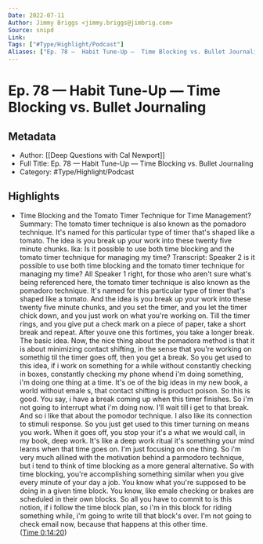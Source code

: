```yaml
---
Date: 2022-07-11
Author: Jimmy Briggs <jimmy.briggs@jimbrig.com>
Source: snipd
Link: 
Tags: ["#Type/Highlight/Podcast"]
Aliases: ["Ep. 78 —  Habit Tune-Up —  Time Blocking vs. Bullet Journaling", "Ep. 78 —  Habit Tune-Up —  Time Blocking vs. Bullet Journaling"]
---
```

# Ep. 78 —  Habit Tune-Up —  Time Blocking vs. Bullet Journaling

## Metadata
- Author: [[Deep Questions with Cal Newport]]
- Full Title: Ep. 78 —  Habit Tune-Up —  Time Blocking vs. Bullet Journaling
- Category: #Type/Highlight/Podcast

## Highlights
- Time Blocking and the Tomato Timer Technique for Time Management?
  Summary:
  The tomato timer technique is also known as the pomadoro technique. It's named for this particular type of timer that's shaped like a tomato. The idea is you break up your work into these twenty five minute chunks. Ika: Is it possible to use both time blocking and the tomato timer technique for managing my time?
  Transcript:
  Speaker 2
  is it possible to use both time blocking and the tomato timer technique for managing my time? All
  Speaker 1
  right, for those who aren't sure what's being referenced here, the tomato timer technique is also known as the pomadoro technique. It's named for this particular type of timer that's shaped like a tomato. And the idea is you break up your work into these twenty five minute chunks, and you set the timer, and you let the timer chick down, and you just work on what you're working on. Till the timer rings, and you give put a check mark on a piece of paper, take a short break and repeat. After youve one this fortimes, you take a longer break. The basic idea. Now, the nice thing about the pomadora method is that it is about minimizing contact shifting, in the sense that you're working on somethig til the timer goes off, then you get a break. So you get used to this idea, if i work on something for a while without constantly checking in boxes, constantly checking my phone whend i'm doing something, i'm doing one thing at a time. It's oe of the big ideas in my new book, a world without emale s, that contact shifting is product poison. So this is good. You say, i have a break coming up when this timer finishes. So i'm not going to interrupt what i'm doing now. I'll wait till i get to that break. And so i like that about the pomodor technique. I also like its connection to stimuli response. So you just get used to this timer turning on means you work. When it goes off, you stop your it's a what we would call, in my book, deep work. It's like a deep work ritual it's something your mind learns when that time goes on. I'm just focusing on one thing. So i'm very much allined with the motivation behind a parmodoro technique, but i tend to think of time blocking as a more general alternative. So with time blocking, you're accomplishing something similar when you give every minute of your day a job. You know what you're supposed to be doing in a given time block. You know, like emale checking or brakes are scheduled in their own blocks. So all you have to commit to is this notion, if i follow the time block plan, so i'm in this block for riding something while, i'm going to write till that block's over. I'm not going to check email now, because that happens at this other time. ([Time 0:14:20](https://share.snipd.com/snip/55350027-f9b2-4c83-bb3e-6b152d621ce0))
